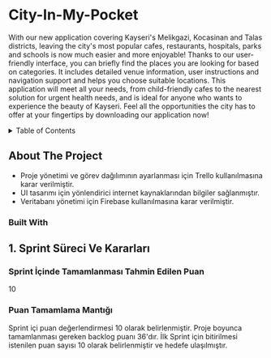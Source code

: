 # City-In-My-Pocket
With our new application covering Kayseri's Melikgazi, Kocasinan and Talas districts, leaving the city's most popular cafes, restaurants, hospitals, parks and schools is now much easier and more enjoyable! Thanks to our user-friendly interface, you can briefly find the places you are looking for based on categories. It includes detailed venue information, user instructions and navigation support and helps you choose suitable locations. This application will meet all your needs, from child-friendly cafes to the nearest solution for urgent health needs, and is ideal for anyone who wants to experience the beauty of Kayseri. Feel all the opportunities the city has to offer at your fingertips by downloading our application now!


<details>
  <summary>Table of Contents</summary>
  <ol>
    <li>
      <a href="#1.sprintsürecivekararları">1. Sprint Süreci Ve Kararları</a>
      <ul>
        <li><a href="#tahminipuan">Sprint İçinde Tamamlanması Tahmin Edilen Puan</a></li>
        <li><a href="#puantamamlama">Puan Tamamlama Mantığı</a></li>
      </ul>
    </li>
    <li>
      <a href="#getting-started">Getting Started</a>
      <ul>
        <li><a href="#prerequisites">Prerequisites</a></li>
        <li><a href="#installation">Installation</a></li>
      </ul>
    </li>
    <li><a href="#usage">Usage</a></li>
    <li><a href="#roadmap">Roadmap</a></li>
    <li><a href="#contributing">Contributing</a></li>
    <li><a href="#license">License</a></li>
    <li><a href="#contact">Contact</a></li>
    <li><a href="#acknowledgments">Acknowledgments</a></li>
  </ol>
</details>

## About The Project

- Proje yönetimi ve görev dağılımının ayarlanması için Trello kullanılmasına karar verilmiştir.
- UI tasarımı için yönlendirici internet kaynaklarından bilgiler sağlanmıştır.
- Veritabanı yönetimi için Firebase kullanılmasına karar verilmiştir.

### Built With

## 1. Sprint Süreci Ve Kararları

### Sprint İçinde Tamamlanması Tahmin Edilen Puan

10

### Puan Tamamlama Mantığı

Sprint içi puan değerlendirmesi 10 olarak belirlenmiştir. Proje boyunca tamamlanması gereken backlog puanı 36'dır. İlk Sprint için bitirilmesi istenilen puan sayısı 10 olarak belirlenmiştir ve hedefe ulaşılmıştır.
